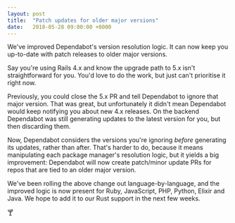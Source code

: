```yaml
---
layout: post
title:  "Patch updates for older major versions"
date:   2018-05-28 09:00:00 +0000
---
```


We've improved Dependabot's version resolution logic. It can now keep you
up-to-date with patch releases to older major versions.

Say you're using Rails 4.x and know the upgrade path to 5.x isn't
straightforward for you. You'd love to do the work, but just can't prioritise
it right now.

Previously, you could close the 5.x PR and tell Dependabot to ignore that major
version. That was great, but unfortunately it didn't mean Dependabot would keep
notifying you about new 4.x releases. On the backend Dependabot was still
generating updates to the latest version for you, but then discarding them.

Now, Dependabot considers the versions you're ignoring *before* generating its
updates, rather than after. That's harder to do, because it means manipulating
each package manager's resolution logic, but it yields a big improvement:
Dependabot will now create patch/minor update PRs for repos that are tied to an
older major version.

We've been rolling the above change out language-by-language, and the improved
logic is now present for Ruby, JavaScript, PHP, Python, Elixir and Java. We hope
to add it to our Rust support in the next few weeks.

🍸
